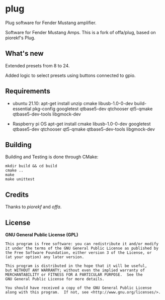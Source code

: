 # plug

Plug software for Fender Mustang amplifier.

Software for Fender Mustang Amps. This is a fork of offa/plug, based on piorekf's Plug.


## What's new

Extended presets from 8 to 24.

Added logic to select presets using buttons connected to gpio.

## Requirements
- ubuntu 21.10:
apt-get install unzip cmake libusb-1.0-0-dev build-essential pkg-config googletest qtbase5-dev qtchooser qt5-qmake qtbase5-dev-tools libgmock-dev

- Raspberry pi OS
apt-get install cmake libusb-1.0-0-dev googletest qtbase5-dev qtchooser qt5-qmake qtbase5-dev-tools libgmock-dev 


## Building

Building and Testing is done through CMake:

```
mkdir build && cd build
cmake ..
make
make unittest
```


## Credits

Thanks to *piorekf* and *offa*.


## License

**GNU General Public License (GPL)**

    This program is free software: you can redistribute it and/or modify
    it under the terms of the GNU General Public License as published by
    the Free Software Foundation, either version 3 of the License, or
    (at your option) any later version.

    This program is distributed in the hope that it will be useful,
    but WITHOUT ANY WARRANTY; without even the implied warranty of
    MERCHANTABILITY or FITNESS FOR A PARTICULAR PURPOSE.  See the
    GNU General Public License for more details.

    You should have received a copy of the GNU General Public License
    along with this program.  If not, see <http://www.gnu.org/licenses/>.
